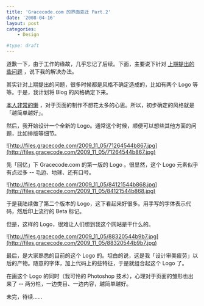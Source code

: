 ```yaml
---
title: 'Gracecode.com 的界面变迁 Part.2'
date: '2008-04-16'
layout: post
categories:
    - Design

#type: draft
---
```


道歉一下，由于工作的缘故，几乎忘记了后续。下面，主要说下针对 [上期提出的些问题]({{site.urls}}/posts/1128/) ，说下我的解决办法。

其实针对上期提出的问题，很多时候都是风格不确定造成的，比如有两个 Logo 等等。于是，我计划将 Blog 的风格确定下来。

 [本人非常的懒]({{site.urls}}/posts/32/) ，对于页面的制作不想花太多的心思。所以，初步确定的风格就是「越简单越好」。

然后，我开始设计一个全新的 Logo。通常这个时候，顺便可以想些其他方面的问题，比如排版等细节。

![http://files.gracecode.com/2009_11_05/71264544b867.jpg](http://files.gracecode.com/2009_11_05/71264544b867.jpg)

先「回忆」下 Gracecode.com 的第一版的 Logo 。很显然，这个 Logo 元素似乎有点过多 -- 毛边、地球、还有口号。

![http://files.gracecode.com/2009_11_05/84121544b868.jpg](http://files.gracecode.com/2009_11_05/84121544b868.jpg)

于是我陆续做了第二个版本的 Logo，这下看起来好很多。用手写的字体表示代码，然后印上流行的 Beta 标记。

但是，这样的 Logo，很难让人们想到我这个网站是干什么的。

![http://files.gracecode.com/2009_11_05/88320544b9b7.jpg](http://files.gracecode.com/2009_11_05/88320544b9b7.jpg)

最后，是大家熟悉的目前的这个 Logo 的。坦白的说，这是我「设计审美疲劳」以后的产物。随意的字体，加上代码上的些特征，于是就组合起这个 Logo 了。

在画这个 Logo 的同时（我可怜的 Photoshop 技术），心理对于页面的雏形也出来了 -- 两分栏，一边类目、一边内容，越简单越好。

未完，待续……
